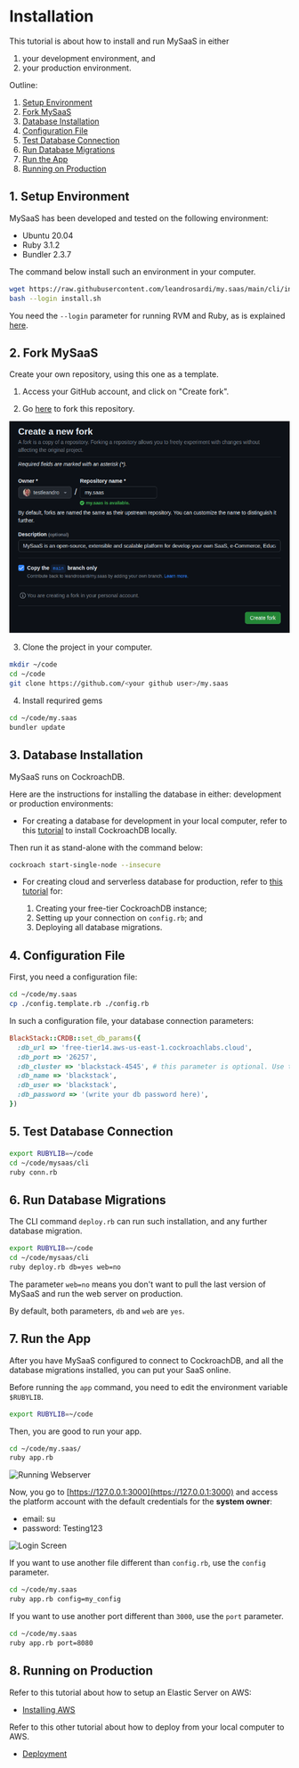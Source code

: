 # Installation

This tutorial is about how to install and run MySaaS in either

1. your development environment, and
2. your production environment.

Outline:

1. [Setup Environment](#1-setup-environment)
2. [Fork MySaaS](#2-fork-mysaas)
3. [Database Installation](#3-configuration-file)
4. [Configuration File](#4-test-database-connection)
5. [Test Database Connection](#5-run-database-migrations)
6. [Run Database Migrations](#6-run-the-app)
7. [Run the App](#7-running-on-production)
8. [Running on Production](#7-running-on-production)

## 1. Setup Environment

MySaaS has been developed and tested on the following environment:
- Ubuntu 20.04
- Ruby 3.1.2
- Bundler 2.3.7

The command below install such an environment in your computer.

```bash
wget https://raw.githubusercontent.com/leandrosardi/my.saas/main/cli/install.sh
bash --login install.sh
```

You need the `--login` parameter for running RVM and Ruby, as is explained [here](https://stackoverflow.com/questions/9336596/rvm-installation-not-working-rvm-is-not-a-function).

## 2. Fork MySaaS

Create your own repository, using this one as a template.

1. Access your GitHub account, and click on "Create fork".

2. Go [here](https://github.com/leandrosardi/my.saas/fork) to fork this repository.

![How to Fork My.SaaS](./docu/thumbnails/fork.png)

3. Clone the project in your computer.

```bash
mkdir ~/code
cd ~/code
git clone https://github.com/<your github user>/my.saas
```

4. Install requrired gems

```bash
cd ~/code/my.saas
bundler update
```

## 3. Database Installation

MySaaS runs on CockroachDB. 

Here are the instructions for installing the database in either: development or production environments:

- For creating a database for development in your local computer, refer to this [tutorial](https://www.cockroachlabs.com/docs/stable/install-cockroachdb-linux) to install CockroachDB locally.

Then run it as stand-alone with the command below:

```bash
cockroach start-single-node --insecure
```

- For creating cloud and serverless database for production, refer to [this tutorial](./docu/01.Installing-crdb.md) for:

	1. Creating your free-tier CockroachDB instance;
	2. Setting up your connection on `config.rb`; and
	3. Deploying all database migrations.

## 4. Configuration File

First, you need a configuration file:

```bash
cd ~/code/my.saas
cp ./config.template.rb ./config.rb
```

In such a configuration file, your database connection parameters:

```ruby
BlackStack::CRDB::set_db_params({ 
  :db_url => 'free-tier14.aws-us-east-1.cockroachlabs.cloud',
  :db_port => '26257', 
  :db_cluster => 'blackstack-4545', # this parameter is optional. Use this when using CRDB serverless.
  :db_name => 'blackstack', 
  :db_user => 'blackstack', 
  :db_password => '(write your db password here)',
})
```

## 5. Test Database Connection

```bash
export RUBYLIB=~/code
cd ~/code/mysaas/cli
ruby conn.rb
```

## 6. Run Database Migrations

The CLI command `deploy.rb` can run such installation, and any further database migration.

```bash
export RUBYLIB=~/code
cd ~/code/mysaas/cli
ruby deploy.rb db=yes web=no
```

The parameter `web=no` means you don't want to pull the last version of MySaaS and run the web server on production.

By default, both parameters, `db` and `web` are `yes`.

## 7. Run the App

After you have MySaaS configured to connect to CockroachDB, and all the database migrations installed, you can put your SaaS online.

Before running the `app` command, you need to edit the environment variable `$RUBYLIB`.

```bash
export RUBYLIB=~/code
```

Then, you are good to run your app.

```bash
cd ~/code/my.saas/
ruby app.rb
```

![Running Webserver](https://user-images.githubusercontent.com/55877846/233084747-78509c55-fdb2-4f95-b504-78a93262e605.png)

Now, you go to [https://127.0.0.1:3000](https://127.0.0.1:3000) and access the platform account with the default credentials for the **system owner**:
- email: su
- password: Testing123

![Login Screen](https://user-images.githubusercontent.com/55877846/233084855-97befabf-ac32-474b-8f74-b482df682e80.png)

If you want to use another file different than `config.rb`, use the `config` parameter.

```bash
cd ~/code/my.saas
ruby app.rb config=my_config
```

If you want to use another port different than `3000`, use the `port` parameter.

```bash
cd ~/code/my.saas
ruby app.rb port=8080
```

## 8. Running on Production

Refer to this tutorial about how to setup an Elastic Server on AWS:

- [Installing AWS](./docu/1.installing-aws.md)


Refer to this other tutorial about how to deploy from your local computer to AWS.

- [Deployment](./docu/4.installing-aws.md)